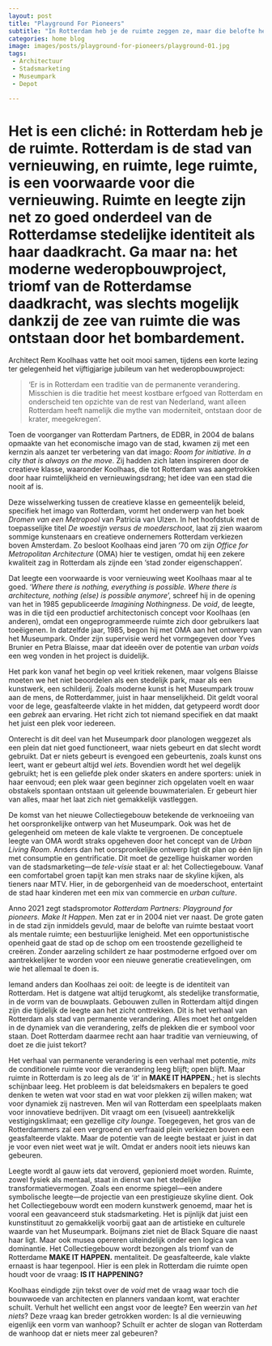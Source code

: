 ```yaml
---
layout: post
title: "Playground For Pioneers"
subtitle: "In Rotterdam heb je de ruimte zeggen ze, maar die belofte heeft alleen betekenis zolang die ruimte in essentie leeg blijft."
categories: home blog
image: images/posts/playground-for-pioneers/playground-01.jpg
tags:
 - Architectuur 
 - Stadsmarketing
 - Museumpark
 - Depot

---
```


# Het is een cliché: in Rotterdam heb je de ruimte. Rotterdam is de stad van vernieuwing, en ruimte, lege ruimte, is een voorwaarde voor die vernieuwing. Ruimte en leegte zijn net zo goed onderdeel van de Rotterdamse stedelijke identiteit als haar daadkracht. Ga maar na: het moderne wederopbouwproject, triomf van de Rotterdamse daadkracht, was slechts mogelijk dankzij de zee van ruimte die was ontstaan door het bombardement.

Architect Rem Koolhaas vatte het ooit mooi samen, tijdens een korte lezing ter gelegenheid het vijftigjarige jubileum van het wederopbouwproject:

>‘Er is in Rotterdam een traditie van de permanente verandering. Misschien is die traditie het meest kostbare erfgoed van Rotterdam en onderscheid ten opzichte van de rest van Nederland, want alleen Rotterdam heeft namelijk die mythe van moderniteit, ontstaan door de krater, meegekregen’.

Toen de voorganger van Rotterdam Partners, de EDBR, in 2004 de balans opmaakte van het economische imago van de stad, kwamen zij met een kernzin als aanzet ter verbetering van dat imago: _Room for initiative. In a city that is always on the move_. Zij hadden zich laten inspireren door de creatieve klasse, waaronder Koolhaas, die tot Rotterdam was aangetrokken door haar ruimtelijkheid en vernieuwingsdrang; het idee van een stad die nooit af is.

Deze wisselwerking tussen de creatieve klasse en gemeentelijk beleid, specifiek het imago van Rotterdam, vormt het onderwerp van het boek _Dromen van een Metropool_ van Patricia van Ulzen. In het hoofdstuk met de toepasselijke titel _De woestijn versus de moederschoot_, laat zij zien waarom sommige kunstenaars en creatieve ondernemers Rotterdam verkiezen boven Amsterdam. Zo besloot Koolhaas eind jaren ‘70 om zijn _Office for Metropolitan Architecture_ (OMA) hier te vestigen, omdat hij een zekere kwaliteit zag in Rotterdam als zijnde een ‘stad zonder eigenschappen’.

Dat leegte een voorwaarde is voor vernieuwing weet Koolhaas maar al te goed. ‘_Where there is nothing, everything is possible. Where there is architecture, nothing (else) is possible anymore_’, schreef hij in de opening van het in 1985 gepubliceerde _Imagining Nothingness_. De _void_, de leegte, was in die tijd een productief architectonisch concept voor Koolhaas (en anderen), omdat een ongeprogrammeerde ruimte zich door gebruikers laat toeëigenen. In datzelfde jaar, 1985, begon hij met OMA aan het ontwerp van het Museumpark. Onder zijn supervisie werd het vormgegeven door Yves Brunier en Petra Blaisse, maar dat ideeën over de potentie van _urban voids_ een weg vonden in het project is duidelijk.

Het park kon vanaf het begin op veel kritiek rekenen, maar volgens Blaisse moeten we het niet beoordelen als een stedelijk park, maar als een kunstwerk, een schilderij. Zoals moderne kunst is het Museumpark trouw aan de mens, de Rotterdammer, juist in haar <style font-style="italic">on</style>menselijkheid. Dit geldt vooral voor de lege, geasfalteerde vlakte in het midden, dat getypeerd wordt door een _gebrek_ aan ervaring. Het richt zich tot niemand specifiek en dat maakt het juist een plek voor iedereen.

Onterecht is dit deel van het Museumpark door planologen weggezet als een plein dat niet goed functioneert, waar niets gebeurt en dat slecht wordt gebruikt. Dat er niets gebeurt is evengoed een gebeurtenis, zoals kunst ons leert, want er gebeurt altijd wel _iets_. Bovendien wordt het wel degelijk gebruikt; het is een geliefde plek onder skaters en andere sporters: uniek in haar eenvoud; een plek waar geen beginner zich opgelaten voelt en waar obstakels spontaan ontstaan uit geleende bouwmaterialen. Er gebeurt hier van alles, maar het laat zich niet gemakkelijk vastleggen.

De komst van het nieuwe Collectiegebouw betekende de verknoeiing van het oorspronkelijke ontwerp van het Museumpark. Ook was het de gelegenheid om meteen de kale vlakte te vergroenen. De conceptuele leegte van OMA wordt straks opgeheven door het concept van de _Urban Living Room_. Anders dan het oorspronkelijke ontwerp ligt dit plan op één lijn met consumptie en gentrificatie. Dit moet de gezellige huiskamer worden van de stadsmarketing—de _tele-visie_ staat er al: het Collectiegebouw. Vanaf een comfortabel groen tapijt kan men straks naar de skyline kijken, als tieners naar MTV. Hier, in de geborgenheid van de moederschoot, entertaint de stad haar kinderen met een mix van commercie en _urban culture_.

Anno 2021 zegt stadspromotor _Rotterdam Partners: Playground for pioneers. Make It Happen_. Men zat er in 2004 niet ver naast. De grote gaten in de stad zijn inmiddels gevuld, maar de belofte van ruimte bestaat voort als mentale ruimte; een bestuurlijke lenigheid. Met een opportunistische openheid gaat de stad op de schop om een troostende gezelligheid te creëren. Zonder aarzeling schildert ze haar postmoderne erfgoed over om aantrekkelijker te worden voor een nieuwe generatie creatievelingen, om wie het allemaal te doen is. 

Iemand anders dan Koolhaas zei ooit: de leegte is de identiteit van Rotterdam. Het is datgene wat altijd terugkomt, als stedelijke transformatie, in de vorm van de bouwplaats. Gebouwen zullen in Rotterdam altijd dingen zijn die tijdelijk de leegte aan het zicht onttrekken. Dit is het verhaal van Rotterdam als stad van permanente verandering. Alles moet het ontgelden in de dynamiek van die verandering, zelfs de plekken die er symbool voor staan. Doet Rotterdam daarmee recht aan haar traditie van vernieuwing, of doet ze die juist tekort?

Het verhaal van permanente verandering is een verhaal met potentie, _mits_ de conditionele ruimte voor die verandering leeg blijft; open blijft. Maar ruimte in Rotterdam is zo leeg als de ‘_it_’ in **MAKE IT HAPPEN.**; het is slechts schijnbaar leeg. Het probleem is dat beleidsmakers en bepalers te goed denken te weten wat voor stad en wat voor plekken zij willen maken; wat voor dynamiek zij nastreven. Men wil van Rotterdam een speelplaats maken voor innovatieve bedrijven. Dit vraagt om een (visueel) aantrekkelijk vestigingsklimaat; een gezellige _city lounge_. Toegegeven, het gros van de Rotterdammers zal een vergroend en verfraaid plein verkiezen boven een geasfalteerde vlakte. Maar de potentie van de leegte bestaat er juist in dat je voor even niet weet wat je wilt. Omdat er anders nooit iets nieuws kan gebeuren.

Leegte wordt al gauw iets dat veroverd, gepionierd moet worden. Ruimte, zowel fysiek als mentaal, staat in dienst van het stedelijke transformatievermogen. Zoals een enorme spiegel—een andere symbolische leegte—de projectie van een prestigieuze skyline dient. Ook het Collectiegebouw wordt een modern kunstwerk genoemd, maar het is vooral een geavanceerd stuk stadsmarketing. Het is pijnlijk dat juist een kunstinstituut zo gemakkelijk voorbij gaat aan de artistieke en culturele waarde van het Museumpark. Boijmans ziet niet de Black Square die naast haar ligt. Maar ook musea opereren uiteindelijk onder een logica van dominantie. Het Collectiegebouw wordt bezongen als triomf van de Rotterdame **MAKE IT HAPPEN.** mentaliteit. De geasfalteerde, kale vlakte ernaast is haar tegenpool. Hier is een plek in Rotterdam die ruimte open houdt voor de vraag: **IS IT HAPPENING?**

Koolhaas eindigde zijn tekst over de _void_ met de vraag waar toch die bouwwoede van architecten en planners vandaan komt, wat erachter schuilt. Verhult het wellicht een angst voor de leegte? Een weerzin van _het niets_? Deze vraag kan breder getrokken worden: Is al die vernieuwing eigenlijk een vorm van wanhoop? Schuilt er achter de slogan van Rotterdam de wanhoop dat er niets meer zal gebeuren?
